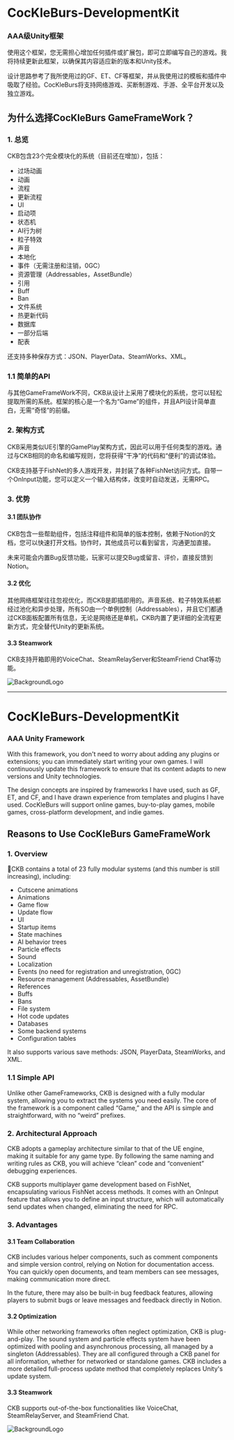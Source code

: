 # CocKleBurs-DevelopmentKit

### AAA级Unity框架

使用这个框架，您无需担心增加任何插件或扩展包，即可立即编写自己的游戏。我将持续更新此框架，以确保其内容适应新的版本和Unity技术。

设计思路参考了我所使用过的GF、ET、CF等框架，并从我使用过的模板和插件中吸取了经验。CocKleBurs将支持网络游戏、买断制游戏、手游、全平台开发以及独立游戏。

## 为什么选择CocKleBurs GameFrameWork？

### 1. 总览

CKB包含23个完全模块化的系统（目前还在增加），包括：

- 过场动画
- 动画
- 流程
- 更新流程
- UI
- 启动项
- 状态机
- AI行为树
- 粒子特效
- 声音
- 本地化
- 事件（无需注册和注销，0GC）
- 资源管理（Addressables，AssetBundle）
- 引用
- Buff
- Ban
- 文件系统
- 热更新代码
- 数据库
- 一部分后端
- 配表

还支持多种保存方式：JSON、PlayerData、SteamWorks、XML。

### 1.1 简单的API

与其他GameFrameWork不同，CKB从设计上采用了模块化的系统，您可以轻松提取所需的系统。框架的核心是一个名为“Game”的组件，并且API设计简单直白，无需“奇怪”的前缀。

### 2. 架构方式

CKB采用类似UE引擎的GamePlay架构方式，因此可以用于任何类型的游戏。通过与CKB相同的命名和编写规则，您将获得“干净”的代码和“便利”的调试体验。

CKB支持基于FishNet的多人游戏开发，并封装了各种FishNet访问方式。自带一个OnInput功能，您可以定义一个输入结构体，改变时自动发送，无需RPC。

### 3. 优势

#### 3.1 团队协作

CKB包含一些帮助组件，包括注释组件和简单的版本控制，依赖于Notion的文档，您可以快速打开文档。协作时，其他成员可以看到留言，沟通更加直接。

未来可能会内置Bug反馈功能，玩家可以提交Bug或留言、评价，直接反馈到Notion。

#### 3.2 优化

其他网络框架往往忽视优化，而CKB是即插即用的。声音系统、粒子特效系统都经过池化和异步处理，所有SO由一个单例控制（Addressables），并且它们都通过CKB面板配置所有信息，无论是网络还是单机，CKB内置了更详细的全流程更新方式，完全替代Unity的更新系统。

#### 3.3 Steamwork

CKB支持开箱即用的VoiceChat、SteamRelayServer和SteamFriend Chat等功能。

![BackgroundLogo](https://github.com/user-attachments/assets/db75f238-66bb-4ece-a087-49a319631422)

---

# CocKleBurs-DevelopmentKit

### AAA Unity Framework

With this framework, you don't need to worry about adding any plugins or extensions; you can immediately start writing your own games. I will continuously update this framework to ensure that its content adapts to new versions and Unity technologies.

The design concepts are inspired by frameworks I have used, such as GF, ET, and CF, and I have drawn experience from templates and plugins I have used. CocKleBurs will support online games, buy-to-play games, mobile games, cross-platform development, and indie games.

## Reasons to Use CocKleBurs GameFrameWork

### 1. Overview

📝CKB contains a total of 23 fully modular systems (and this number is still increasing), including:

- Cutscene animations
- Animations
- Game flow
- Update flow
- UI
- Startup items
- State machines
- AI behavior trees
- Particle effects
- Sound
- Localization
- Events (no need for registration and unregistration, 0GC)
- Resource management (Addressables, AssetBundle)
- References
- Buffs
- Bans
- File system
- Hot code updates
- Databases
- Some backend systems
- Configuration tables

It also supports various save methods: JSON, PlayerData, SteamWorks, and XML.

### 1.1 Simple API

Unlike other GameFrameworks, CKB is designed with a fully modular system, allowing you to extract the systems you need easily. The core of the framework is a component called “Game,” and the API is simple and straightforward, with no “weird” prefixes.

### 2. Architectural Approach

CKB adopts a gameplay architecture similar to that of the UE engine, making it suitable for any game type. By following the same naming and writing rules as CKB, you will achieve “clean” code and “convenient” debugging experiences.

CKB supports multiplayer game development based on FishNet, encapsulating various FishNet access methods. It comes with an OnInput feature that allows you to define an input structure, which will automatically send updates when changed, eliminating the need for RPC.

### 3. Advantages

#### 3.1 Team Collaboration

CKB includes various helper components, such as comment components and simple version control, relying on Notion for documentation access. You can quickly open documents, and team members can see messages, making communication more direct.

In the future, there may also be built-in bug feedback features, allowing players to submit bugs or leave messages and feedback directly in Notion.

#### 3.2 Optimization

While other networking frameworks often neglect optimization, CKB is plug-and-play. The sound system and particle effects system have been optimized with pooling and asynchronous processing, all managed by a singleton (Addressables). They are all configured through a CKB panel for all information, whether for networked or standalone games. CKB includes a more detailed full-process update method that completely replaces Unity's update system.

#### 3.3 Steamwork

CKB supports out-of-the-box functionalities like VoiceChat, SteamRelayServer, and SteamFriend Chat.

![BackgroundLogo](https://github.com/user-attachments/assets/db75f238-66bb-4ece-a087-49a319631422)
